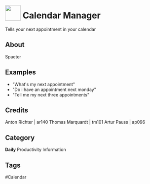 # <img src="https://raw.githack.com/FortAwesome/Font-Awesome/master/svgs/solid/calendar-check.svg" card_color="#22A7F0" width="50" height="50" style="vertical-align:bottom"/> Calendar Manager
Tells your next appointment in your calendar

## About
Spaeter

## Examples
* "What's my next appointment"
* "Do i have an appointment next monday"
* "Tell me my next three appointments"

## Credits
Anton Richter     | ar140
Thomas Marquardt  | tm101
Artur Pauss       | ap096

## Category
**Daily**
Productivity
Information

## Tags
#Calendar

